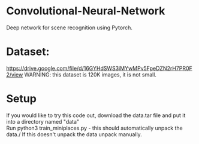 # Convolutional-Neural-Network
Deep network for scene recognition using Pytorch.

# Dataset:
https://drive.google.com/file/d/16GYHdSWS3iMYwMPv5FpeDZN2rH7PR0F2/view
WARNING: this dataset is 120K images, it is not small.

# Setup
If you would like to try this code out, download the data.tar file and put it into a directory named "data"\
Run python3 train_miniplaces.py - this should automatically unpack the data./
If this doesn't unpack the data unpack manually.
